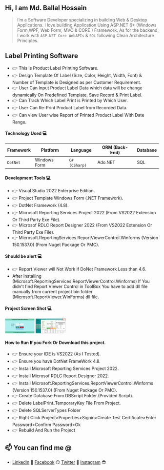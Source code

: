 ## Hi, I am Md. Ballal Hossain
> I’m a Software Developer specializing in building Web & Desktop Applications. I love building Application Using ASP.NET 6+ (Windows Form,WPF, Web Form, MVC & CORE ) Framework.  As for the backend, I work with `ASP.NET Core WebAPIs` & `SQL` following Clean Architecture Principles. 

## Label Printing Software
- 👉 This is Product Label Printing Software. 
- 👉 Design Template Of Label (Size, Color, Height, Width, Font) & Number of Template is Designed as per Customer Requirement. 
- 👉 User Can Input Product Label Data which data will be change dynamically On Predefined Template, Save Record & Print Label.
- 👉 Can Track Which Label Print is Printed by Which User.
- 👉 User Can Re-Print Product Label from Recorded Data.
- 👉 Can view User wise Report of Printed Product Label With Date Range.


#### Technology Used 💻

| Framework     | Platform      | Language     | ORM (Back-End)| Database |
| ------------- | ------------- | -------------| --------------|----------|
| `DotNet`      | Windows Form  | `C# (CSharp)`|   Ado.NET     |  SQL     |


#### Development Tools 💻
- 👉 Visual Studio 2022 Enterprise Edition.
- 👉 Project Template Windows Form (.NET Framework).
- 👉 DotNet Framework (4.8).
- 👉 Microsoft Reporting Services Project 2022 (From VS2022 Extension Or Third Party Exe File).
- 👉 Microsof RDLC Report Designer 2022 (From VS2022 Extension Or Third Party Exe File).
- 👉 Microsoft.ReportingServices.ReportViewerControl.Winforms (Version 150.1537.0) (From Nuget Package Or PMC).


#### Should be alert 💻
- 👉 Report Viewer will Not Work if DoNet Framework Less than 4.6.
- After Installing (Microsoft.ReportingServices.ReportViewerControl.Winforms) If You didn't find Report Viewer Control in ToolBox You have to add dll file manually from current project bin folder (Microsoft.ReportViewer.WinForms) dll file.



#### Project Screen Shot 💻
<img height="48" src="Images/Login_Page.PNG" alt="LoginPage"> <img height="48" src="Images/Home_Page.jpg" alt="HomePage">


#### How to Run If you Fork Or Download this project.
- 👉 Ensure your IDE is VS2022 (As I Tested).
- 👉 Ensure you have DotNet FrameWork 4.8.
- 👉 Install Microsoft Reporting Services Project 2022.
- 👉 Install Microsof RDLC Report Designer 2022.
- 👉 Install Microsoft.ReportingServices.ReportViewerControl.Winforms (Version 150.1537.0) (From Nuget Package Or PMC).
- 👉 Create Database From DBScript Folder (Provided Script).
- 👉 Delete LabelPrint_TemporaryKey File From Project.
- 👉 Delete SQLServerTypes Folder
- 👉 Right Click Project>Properties>Signin>Create Test Certificate>Enter Password>Confirm Password>Ok
- 👉 Rebuild And Run the Project


## 📫 You can find me @
- [LinkedIn](https://www.linkedin.com/in/UniqueBelal/) 💼 [Facebook](https://www.facebook.com/UniqueBelal) 😏 [Twitter](https://twitter.com/UniqueBelal) 🐤 [Instagram](https://www.instagram.com/UniqueBelal/) 😎



